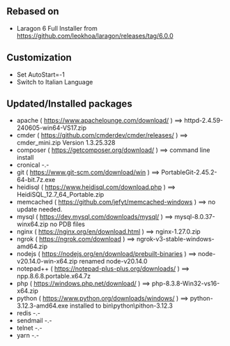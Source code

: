 ## Rebased on

* Laragon 6 Full Installer from  https://github.com/leokhoa/laragon/releases/tag/6.0.0

## Customization

* Set AutoStart=-1
* Switch to Italian Language

## Updated/Installed packages

* apache ( https://www.apachelounge.com/download/ ) ==> httpd-2.4.59-240605-win64-VS17.zip
* cmder ( https://github.com/cmderdev/cmder/releases/ ) ==> cmder_mini.zip Version 1.3.25.328
* composer ( https://getcomposer.org/download/ ) ==> command line install
* cronical -.-
* git ( https://www.git-scm.com/download/win ) ==> PortableGit-2.45.2-64-bit.7z.exe
* heidisql ( https://www.heidisql.com/download.php ) ==> HeidiSQL_12.7_64_Portable.zip
* memcached ( https://github.com/jefyt/memcached-windows ) ==> no update needed.
* mysql ( https://dev.mysql.com/downloads/mysql/ ) ==> mysql-8.0.37-winx64.zip no PDB files
* nginx ( https://nginx.org/en/download.html ) ==> nginx-1.27.0.zip
* ngrok ( https://ngrok.com/download ) ==> ngrok-v3-stable-windows-amd64.zip
* nodejs ( https://nodejs.org/en/download/prebuilt-binaries ) ==> node-v20.14.0-win-x64.zip renamed node-v20.14.0
* notepad++ ( https://notepad-plus-plus.org/downloads/ ) ==> npp.8.6.8.portable.x64.7z
* php ( https://windows.php.net/download/ ) ==> php-8.3.8-Win32-vs16-x64.zip
* python ( https://www.python.org/downloads/windows/ ) ==> python-3.12.3-amd64.exe installed to bin\python\pithon-3.12.3
* redis -.-
* sendmail -.-
* telnet -.-
* yarn -.-
